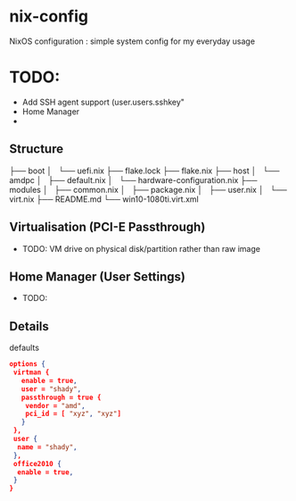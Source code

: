 # nix-config
NixOS configuration : simple system config for my everyday usage

# TODO: 
- Add SSH agent support (user.users.sshkey"
- Home Manager
- 

## Structure
├── boot
│   └── uefi.nix
├── flake.lock
├── flake.nix
├── host
│   └── amdpc
│       ├── default.nix
│       └── hardware-configuration.nix
├── modules
│   ├── common.nix
│   ├── package.nix
│   ├── user.nix
│   └── virt.nix
├── README.md
└── win10-1080ti.virt.xml


## Virtualisation (PCI-E Passthrough)
- TODO: VM drive on physical disk/partition rather than raw image

## Home Manager (User Settings)
- TODO: 

## Details
defaults
``` json
options {
 virtman {
   enable = true,
   user = "shady",
   passthrough = true {
    vendor = "amd",
    pci_id = [ "xyz", "xyz"]
   }
 },
 user {
  name = "shady",
 },
 office2010 {
  enable = true,
 }
}
``` 
